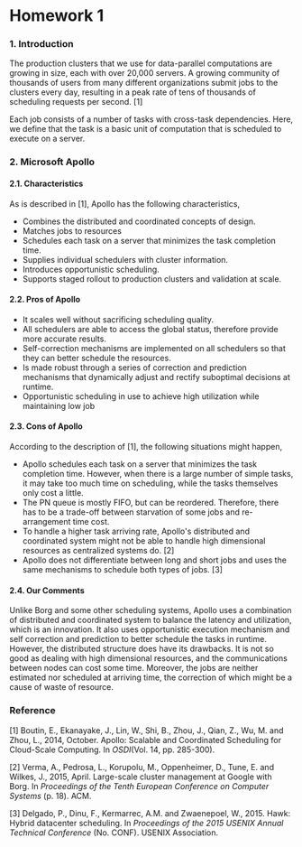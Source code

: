 # Homework 1



### 1. Introduction

The production clusters that we use for data-parallel computations are growing in size, each with over 20,000 servers. A growing community of thousands of users from many different organizations
submit jobs to the clusters every day, resulting in a peak rate of tens of thousands of scheduling requests per second. [1]

Each job consists of a number of tasks with cross-task dependencies. Here, we define that the task is a basic unit of computation that is scheduled to execute on a server.



### 2. Microsoft Apollo

#### 2.1. Characteristics

As is described in [1], Apollo has the following characteristics, 

 - Combines the distributed and coordinated concepts of design.
 - Matches jobs to resources
- Schedules each task on a server that minimizes the task completion time.
- Supplies individual schedulers with cluster information.
- Introduces opportunistic scheduling.
- Supports staged rollout to production clusters and validation at scale.



#### 2.2. Pros of Apollo

- It scales well without sacrificing scheduling quality.
- All schedulers are able to access the global status, therefore provide more accurate results.
- Self-correction mechanisms are implemented on all schedulers so that they can better schedule the resources.
- Is made robust through a series of correction and prediction mechanisms that dynamically adjust and rectify suboptimal decisions at runtime.
- Opportunistic scheduling in use to achieve high utilization while maintaining low job 



#### 2.3. Cons of Apollo

According to the description of [1], the following situations might happen, 

- Apollo schedules each task on a server that minimizes the task completion time. However, when there is a large number of simple tasks, it may take too much time on scheduling, while the tasks themselves only cost a little.
- The PN queue is mostly FIFO, but can be reordered. Therefore, there has to be a trade-off between starvation of some jobs and re-arrangement time cost.
- To handle a higher task arriving rate, Apollo's distributed and coordinated system might not be able to handle high dimensional resources as centralized systems do. [2]
- Apollo does not differentiate between long and short jobs and uses the same mechanisms to schedule both types of jobs. [3]



#### 2.4. Our Comments

Unlike Borg and some other scheduling systems, Apollo uses a combination of distributed and coordinated system to balance the latency and utilization, which is an innovation. It also uses opportunistic execution mechanism and self correction and prediction to better schedule the tasks in runtime. However, the distributed structure does have its drawbacks. It is not so good as dealing with high dimensional resources, and the communications between nodes can cost some time. Moreover, the jobs are neither estimated nor scheduled at arriving time, the correction of which might be a cause of waste of resource.









### Reference

[1] Boutin, E., Ekanayake, J., Lin, W., Shi, B., Zhou, J., Qian, Z., Wu, M. and Zhou, L., 2014, October. Apollo: Scalable and Coordinated Scheduling for Cloud-Scale Computing. In *OSDI*(Vol. 14, pp. 285-300).

[2] Verma, A., Pedrosa, L., Korupolu, M., Oppenheimer, D., Tune, E. and Wilkes, J., 2015, April. Large-scale cluster management at Google with Borg. In *Proceedings of the Tenth European Conference on Computer Systems* (p. 18). ACM.

[3] Delgado, P., Dinu, F., Kermarrec, A.M. and Zwaenepoel, W., 2015. Hawk: Hybrid datacenter scheduling. In *Proceedings of the 2015 USENIX Annual Technical Conference* (No. CONF). USENIX Association.